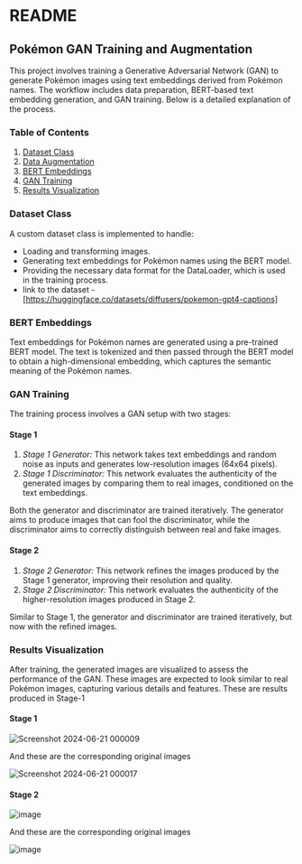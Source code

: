 # README

## Pokémon GAN Training and Augmentation

This project involves training a Generative Adversarial Network (GAN) to generate Pokémon images using text embeddings derived from Pokémon names. The workflow includes data preparation, BERT-based text embedding generation, and GAN training. Below is a detailed explanation of the process.

### Table of Contents
1. [Dataset Class](#dataset-class)
2. [Data Augmentation](#data-augmentation)
3. [BERT Embeddings](#bert-embeddings)
4. [GAN Training](#gan-training)
5. [Results Visualization](#results-visualization)

### Dataset Class

A custom dataset class is implemented to handle:

- Loading and transforming images.
- Generating text embeddings for Pokémon names using the BERT model.
- Providing the necessary data format for the DataLoader, which is used in the training process.
- link to the dataset - [https://huggingface.co/datasets/diffusers/pokemon-gpt4-captions]

### BERT Embeddings

Text embeddings for Pokémon names are generated using a pre-trained BERT model. The text is tokenized and then passed through the BERT model to obtain a high-dimensional embedding, which captures the semantic meaning of the Pokémon names.

### GAN Training

The training process involves a GAN setup with two stages:

#### Stage 1

1. *Stage 1 Generator:* This network takes text embeddings and random noise as inputs and generates low-resolution images (64x64 pixels).
2. *Stage 1 Discriminator:* This network evaluates the authenticity of the generated images by comparing them to real images, conditioned on the text embeddings.

Both the generator and discriminator are trained iteratively. The generator aims to produce images that can fool the discriminator, while the discriminator aims to correctly distinguish between real and fake images.

#### Stage 2

1. *Stage 2 Generator:* This network refines the images produced by the Stage 1 generator, improving their resolution and quality.
2. *Stage 2 Discriminator:* This network evaluates the authenticity of the higher-resolution images produced in Stage 2.

Similar to Stage 1, the generator and discriminator are trained iteratively, but now with the refined images.

### Results Visualization


After training, the generated images are visualized to assess the performance of the GAN. These images are expected to look similar to real Pokémon images, capturing various details and features.
These are results produced in Stage-1

#### Stage 1
![Screenshot 2024-06-21 000009](https://github.com/AaSiKu/Illusion_craft_Assignment_3/assets/152218569/be41a32c-713e-4551-b107-cf1d3f1c9b51)

And these are the corresponding original images

![Screenshot 2024-06-21 000017](https://github.com/AaSiKu/Illusion_craft_Assignment_3/assets/152218569/1b8fe4c8-8a52-434c-9bef-35d5655577fa)


#### Stage 2
![image](https://github.com/AaSiKu/Illusion_craft_Assignment_3/assets/152694783/a923538f-a550-4d7e-9c01-e77392962b5f)

And these are the corresponding original images

![image](https://github.com/AaSiKu/Illusion_craft_Assignment_3/assets/152694783/e1128120-ba97-4632-8a7c-458e49f87d78)





